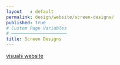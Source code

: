```yaml
---
layout   : default
permalink: design/website/screen-designs/
published: true
# Custom Page Variables
# ─────────────────────
title: Screen Designs
---
```

<a href="https://xd.adobe.com/view/72a1997b-de86-479a-7954-e4b5d4480b90-0490/" target="_parent" class="btn btn-primary">visuals website</a>